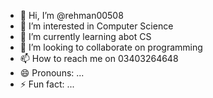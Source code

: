 - 👋 Hi, I’m @rehman00508
- 👀 I’m interested in Computer Science
- 🌱 I’m currently learning abot CS
- 💞️ I’m looking to collaborate on programming
- 📫 How to reach me on 03403264648
- 😄 Pronouns: ...
- ⚡ Fun fact: ...

<!---
rehman00508/rehman00508 is a ✨ special ✨ repository because its `README.md` (this file) appears on your GitHub profile.
You can click the Preview link to take a look at your changes.
--->
